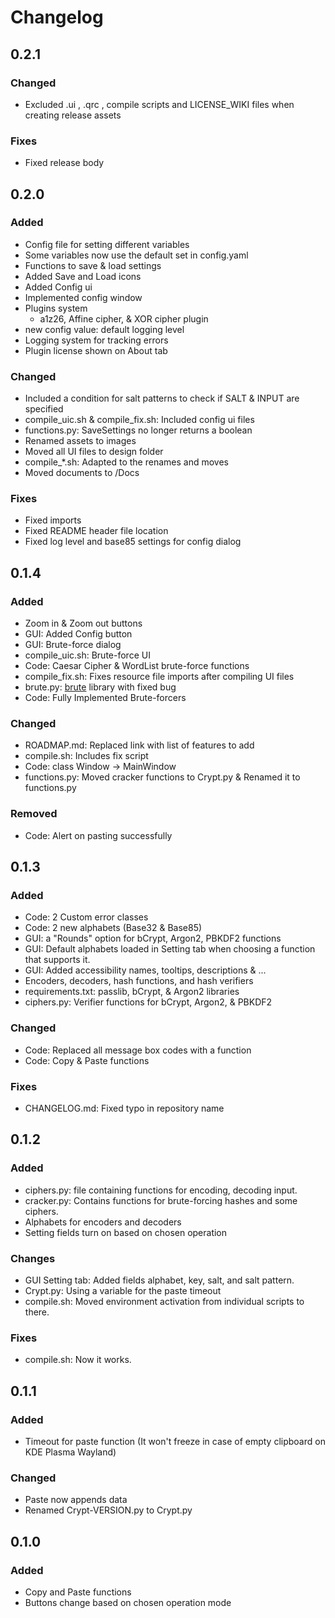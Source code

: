 # Changelog
## 0.2.1
### Changed
- Excluded .ui , .qrc , compile scripts and LICENSE_WIKI files when creating release assets
### Fixes
- Fixed release body

## 0.2.0
### Added
- Config file for setting different variables
- Some variables now use the default set in config.yaml
- Functions to save & load settings
- Added Save and Load icons
- Added Config ui
- Implemented config window
- Plugins system
  - a1z26, Affine cipher, & XOR cipher plugin
- new config value: default logging level
- Logging system for tracking errors
- Plugin license shown on About tab
### Changed
- Included a condition for salt patterns to check if SALT & INPUT are specified
- compile_uic.sh & compile_fix.sh: Included config ui files
- functions.py: SaveSettings no longer returns a boolean
- Renamed assets to images
- Moved all UI files to design folder
- compile_*.sh: Adapted to the renames and moves
- Moved documents to /Docs
### Fixes
- Fixed imports
- Fixed README header file location
- Fixed log level and base85 settings for config dialog

## 0.1.4
### Added
- Zoom in & Zoom out buttons
- GUI: Added Config button
- GUI: Brute-force dialog
- compile_uic.sh: Brute-force UI
- Code: Caesar Cipher & WordList brute-force functions
- compile_fix.sh: Fixes resource file imports after compiling UI files
- brute.py: [brute](https://github.com/rdegges/brute) library with fixed bug
- Code: Fully Implemented Brute-forcers
### Changed
- ROADMAP.md: Replaced link with list of features to add
- compile.sh: Includes fix script
- Code: class Window -> MainWindow
- functions.py: Moved cracker functions to Crypt.py & Renamed it to functions.py
### Removed
- Code: Alert on pasting successfully

## 0.1.3
### Added
- Code: 2 Custom error classes
- Code: 2 new alphabets (Base32 & Base85)
- GUI: a "Rounds" option for bCrypt, Argon2, PBKDF2 functions
- GUI: Default alphabets loaded in Setting tab when choosing a function that supports it.
- GUI: Added accessibility names, tooltips, descriptions & ...
- Encoders, decoders, hash functions, and hash verifiers
- requirements.txt: passlib, bCrypt, & Argon2 libraries
- ciphers.py: Verifier functions for bCrypt, Argon2, & PBKDF2
### Changed
- Code: Replaced all message box codes with a function
- Code: Copy & Paste functions
### Fixes
- CHANGELOG.md: Fixed typo in repository name

## 0.1.2
### Added
- ciphers.py: file containing functions for encoding, decoding input.
- cracker.py: Contains functions for brute-forcing hashes and some ciphers.
- Alphabets for encoders and decoders
- Setting fields turn on based on chosen operation
### Changes
- GUI Setting tab: Added fields alphabet, key, salt, and salt pattern.
- Crypt.py: Using a variable for the paste timeout
- compile.sh: Moved environment activation from individual scripts to there.
### Fixes
- compile.sh: Now it works.

## 0.1.1
### Added
- Timeout for paste function (It won't freeze in case of empty clipboard on KDE Plasma Wayland)
### Changed
- Paste now appends data
- Renamed Crypt-VERSION.py to Crypt.py

## 0.1.0
### Added
- Copy and Paste functions
- Buttons change based on chosen operation mode
